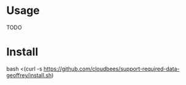 # Usage

TODO

# Install

bash <(curl -s https://github.com/cloudbees/support-required-data-geoffrey/install.sh)
